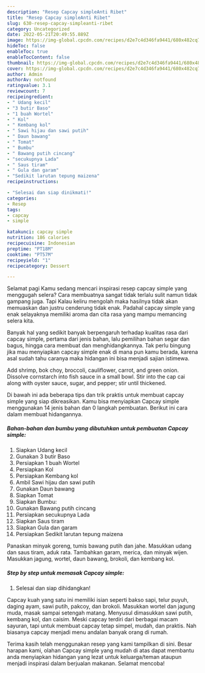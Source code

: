 ```yaml
---
description: "Resep Capcay simpleAnti Ribet"
title: "Resep Capcay simpleAnti Ribet"
slug: 630-resep-capcay-simpleanti-ribet
category: Uncategorized
date: 2022-05-21T20:49:55.889Z
image: https://img-global.cpcdn.com/recipes/d2e7c4d346fa9441/680x482cq70/capcay-simple-foto-resep-utama.jpg
hideToc: false
enableToc: true
enableTocContent: false
thumbnail: https://img-global.cpcdn.com/recipes/d2e7c4d346fa9441/680x482cq70/capcay-simple-foto-resep-utama.jpg
cover: https://img-global.cpcdn.com/recipes/d2e7c4d346fa9441/680x482cq70/capcay-simple-foto-resep-utama.jpg
author: Admin
authorAv: notfound
ratingvalue: 3.1
reviewcount: 7
recipeingredient:
- " Udang kecil"
- "3 butir Baso"
- "1 buah Wortel"
- " Kol"
- " Kembang kol"
- " Sawi hijau dan sawi putih"
- " Daun bawang"
- " Tomat"
- " Bumbu"
- " Bawang putih cincang"
- "secukupnya Lada"
- " Saus tiram"
- " Gula dan garam"
- "Sedikit larutan tepung maizena"
recipeinstructions:

- "Selesai dan siap dinikmati!"
categories:
- Resep
tags:
- capcay
- simple

katakunci: capcay simple 
nutrition: 186 calories
recipecuisine: Indonesian
preptime: "PT18M"
cooktime: "PT57M"
recipeyield: "1"
recipecategory: Dessert

---
```



Selamat pagi Kamu sedang mencari inspirasi resep capcay simple yang menggugah selera? Cara membuatnya sangat tidak terlalu sulit namun tidak gampang juga. Tapi Kalau keliru mengolah maka hasilnya tidak akan memuaskan dan justru cenderung tidak enak. Padahal capcay simple yang enak selayaknya memiliki aroma dan cita rasa yang mampu memancing selera kita.


Banyak hal yang sedikit banyak berpengaruh terhadap kualitas rasa dari capcay simple, pertama dari jenis bahan, lalu pemilihan bahan segar dan bagus, hingga cara membuat dan menghidangkannya. Tak perlu bingung jika mau menyiapkan capcay simple enak di mana pun kamu berada, karena asal sudah tahu caranya maka hidangan ini bisa menjadi sajian istimewa.

Add shrimp, bok choy, broccoli, cauliflower, carrot, and green onion. Dissolve cornstarch into fish sauce in a small bowl. Stir into the cap cai along with oyster sauce, sugar, and pepper; stir until thickened.


Di bawah ini ada beberapa tips dan trik praktis untuk membuat capcay simple yang siap dikreasikan. Kamu bisa menyiapkan Capcay simple menggunakan 14 jenis bahan dan 0 langkah pembuatan. Berikut ini cara dalam membuat hidangannya.

<!--inarticleads1-->

##### Bahan-bahan dan bumbu yang dibutuhkan untuk pembuatan Capcay simple:

1. Siapkan  Udang kecil
1. Gunakan 3 butir Baso
1. Persiapkan 1 buah Wortel
1. Persiapkan  Kol
1. Persiapkan  Kembang kol
1. Ambil  Sawi hijau dan sawi putih
1. Gunakan  Daun bawang
1. Siapkan  Tomat
1. Siapkan  Bumbu:
1. Gunakan  Bawang putih cincang
1. Persiapkan secukupnya Lada
1. Siapkan  Saus tiram
1. Siapkan  Gula dan garam
1. Persiapkan Sedikit larutan tepung maizena


Panaskan minyak goreng, tumis bawang putih dan jahe. Masukkan udang dan saus tiram, aduk rata. Tambahkan garam, merica, dan minyak wijen. Masukkan jagung, wortel, daun bawang, brokoli, dan kembang kol. 

<!--inarticleads2-->

##### Step by step untuk memasak Capcay simple:


1. Selesai dan siap dihidangkan!

Capcay kuah yang satu ini memiliki isian seperti bakso sapi, telur puyuh, daging ayam, sawi putih, pakcoy, dan brokoli. Masukkan wortel dan jagung muda, masak sampai setengah matang. Menyusul dimasukkan sawi putih, kembang kol, dan caisim. Meski capcay terdiri dari berbagai macam sayuran, tapi untuk membuat capcay tetap simpel, mudah, dan praktis. Nah biasanya capcay menjadi menu andalan banyak orang di rumah. 

Terima kasih telah menggunakan resep yang kami tampilkan di sini. Besar harapan kami, olahan Capcay simple yang mudah di atas dapat membantu anda menyiapkan hidangan yang lezat untuk keluarga/teman ataupun menjadi inspirasi dalam berjualan makanan. Selamat mencoba!
